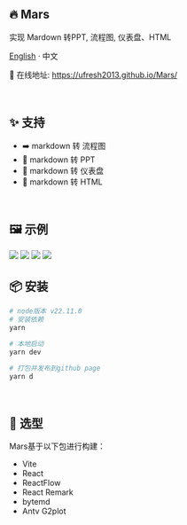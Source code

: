 ## 🔥 Mars

实现 Mardown 转PPT, 流程图, 仪表盘、HTML

[English](./README-en.md) · 中文

🔨 在线地址: https://ufresh2013.github.io/Mars/

<br/>

## ✨ 支持

- ➡️ markdown 转 流程图
- 👀 markdown 转 PPT
- 💯 markdown 转 仪表盘
- 📝 markdown 转 HTML

<br/>

## 🖼 示例

<img src="https://ufresh2013.github.io/2025/04/01/Mars/5.png">
<img src="https://ufresh2013.github.io/2025/04/01/Mars/2.jpg">
<img src="https://ufresh2013.github.io/2025/04/01/Mars/3.png">
<img src="https://ufresh2013.github.io/2025/04/01/Mars/4.png">

<br/>

## 📦 安装

```bash
# node版本 v22.11.0
# 安装依赖
yarn

# 本地启动
yarn dev

# 打包并发布到github page
yarn d
```

<br/>

## 📝 选型

Mars基于以下包进行构建：

- Vite
- React
- ReactFlow
- React Remark
- bytemd
- Antv G2plot
